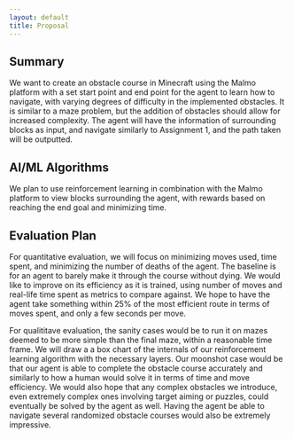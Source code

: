 ```yaml
---
layout: default
title: Proposal
---
```


## Summary
We want to create an obstacle course in Minecraft using the Malmo platform with a set start point and end point for the agent to learn how to navigate, with varying degrees of difficulty in the implemented obstacles. It is similar to a maze problem, but the addition of obstacles should allow for increased complexity. The agent will have the information of surrounding blocks as input, and navigate similarly to Assignment 1, and the path taken will be outputted. 

## AI/ML Algorithms
We plan to use reinforcement learning in combination with the Malmo platform to view blocks surrounding the agent, with rewards based on reaching the end goal and minimizing time.

## Evaluation Plan
For quantitative evaluation, we will focus on minimizing moves used, time spent, and minimizing the number of deaths of the agent. The baseline is for an agent to barely make it through the course without dying. We would like to improve on its efficiency as it is trained, using number of moves and real-life time spent as metrics to compare against. We hope to have the agent take something within 25% of the most efficient route in terms of moves spent, and only a few seconds per move.

For qualititave evaluation, the sanity cases would be to run it on mazes deemed to be more simple than the final maze, within a reasonable time frame. We will draw a a box chart of the internals of our reinforcement learning algorithm with the necessary layers. Our moonshot case would be that our agent is able to complete the obstacle course accurately and similarly to how a human would solve it in terms of time and move efficiency. We would also hope that any complex obstacles we introduce, even extremely complex ones involving target aiming or puzzles, could eventually be solved by the agent as well. Having the agent be able to navigate several randomized obstacle courses would also be extremely impressive.
